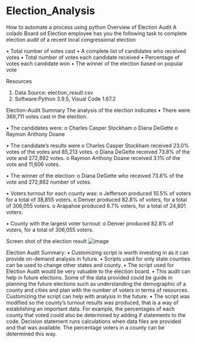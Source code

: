 # Election_Analysis
How to automate a process using python
Overview of Election Audit
A colado Board od Election employee has you the following task to complete election audit of a recent local congressional election

•	Total number of votes cast
•	A complete list of candidates who received votes
•	Total number of votes each candidate received
•	Percentage of votes each candidate won
•	The winner of the election based on popular vote

Resources
1. Data Source: election_result.csv
2. Software:Python 3.9.5, Visual Code 1.67.2

Election-Audit Summary
The analysis of the election indicates
•	There were 369,711 votes  cast in the election.

•	The candidates were:
o	Charles Casper Stockham
o	Diana DeGette
o	Raymon Anthony Doane

•	The candidate’s results were
o	Charles Casper Stockham received 23.0% votes of the votes and 85,213 votes.
o	Diana DeGette received 73.8% of the vote and 272,892 votes.
o	Raymon Anthony Doane received 3.1% of the vote and  11,606 votes.

•	The winner of the election:
o	Diana DeGette who received 73.8% of the vote and 272,892 number of votes.

•	Voters turnout for each county was: 
o	Jefferson produced 10.5% of voters for a total of 38,855 voters.
o	Denver produced 82.8% of voters, for a total of 306,055 voters.
o	Arapahoe produced 6.7% voters, for a total of 24,801 voters.

•	County with the largest voter turnout:
o	Denver produced 82.8% of voters, for a total of 306,055 voters.

Screen shot of the election result
![image](https://user-images.githubusercontent.com/105121697/171665234-cc879d36-bb92-489f-bfca-71745fc15f71.png)
 
Election Audit Summary:
•	Customizing script is worth investing in as it can provide on-demand analysis in future.
•	Scripts used for only state counties can be used to change other states and county.
•	The script used for Election Audit would be very valuable to the election board.
•	This audit can help in future elections. Some of the data provided could be guide in planning the future elections such as understanding the demographic of a county and cities and plan with the number of voters in terms of resources. Customizing the script can help with analysis in the future.
•	The script was modified so the county’s turnout results was produced, that is a way of establishing an important data. For example, the percentages of each county that voted could also be determined by adding if statements to the code. Decision statement runs calculations when data files are provided and that was available. The percentage voters in a county can be determined this way.




